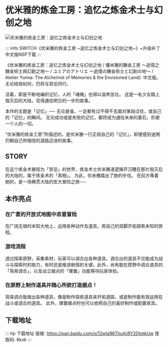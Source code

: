 # 优米雅的炼金工房：追忆之炼金术士与幻创之地


![优米雅的炼金工房：追忆之炼金术士与幻创之地](https://s21.ax1x.com/2025/04/04/pE6aRCn.jpg)


::: info
SWITCH《优米雅的炼金工房 ~追忆之炼金术士与幻创之地~》+升级补丁 中文版NSP下载
:::

《优米雅的炼金工房：追忆之炼金术士与幻创之地 / 優米雅的鍊金工房 ～追憶之鍊金術士與幻創之地～ / ユミアのアトリエ ～追憶の錬金術士と幻創の地～ / Atelier Yumia: The Alchemist of Memories & the Envisioned Land》中文版。无论结局如何，仍将与禁忌同行。

活着，即是不断地编织记忆，人的「魂魄」也得以滋养茁壮。
这是一名少女踏上毁灭后的大陆，觅得通往明日的一步的故事。

本作的主题是「记忆」──
无论是谁，一定都有过不得不去面对某段过往，或自己的「记忆」的瞬间。
无论成功或是失败的记忆，都将成为通往未来的基石，形塑一个人的一切。

“优米雅的炼金工房”所描述的，是优米雅一行正视自己的「记忆」，即便感到迷惘仍朝自己所相信的道路迈进的故事。

## STORY

在这个炼金术被视为「禁忌」的世界，炼金术士优米雅渴望揭开沉睡在那片毁灭后的大陆的，属于炼金术的「真相」。
为此，优米雅踏出了她的步伐。
在前方等着她的，是一场横贯大陆的宏大冒险之旅──

## 本作亮点

### 在广袤的开放式地图中恣意冒险
在广阔无垠的未知大地上，运用各种动作及道具，用自己的双脚开拓探索未知的旅程。

### 游戏流程
透过探索原野，采集素材，玩家可以调合出各种道具。调合出的道具不仅能成为战斗与探索时的助力，有时还是推进剧情的关键。此外，尚有能在原野中调合道具的「简易调合」，以及设立据点的「建置」功能等待玩家体验。

### 在原野上制作道具并随心所欲打造据点！
简易调合能做出各种道具，像是制作探索道具来开拓道路，或是制作能有效运用在战斗或调合的道具。
此外，建置据点时也可以依照自己的喜好制作或配置家具。

## 下载地址

::: tip
下载地址
链接: https://pan.baidu.com/s/12wIa96ThujlcRY2DtotkUw  提取码: 8kxk
:::